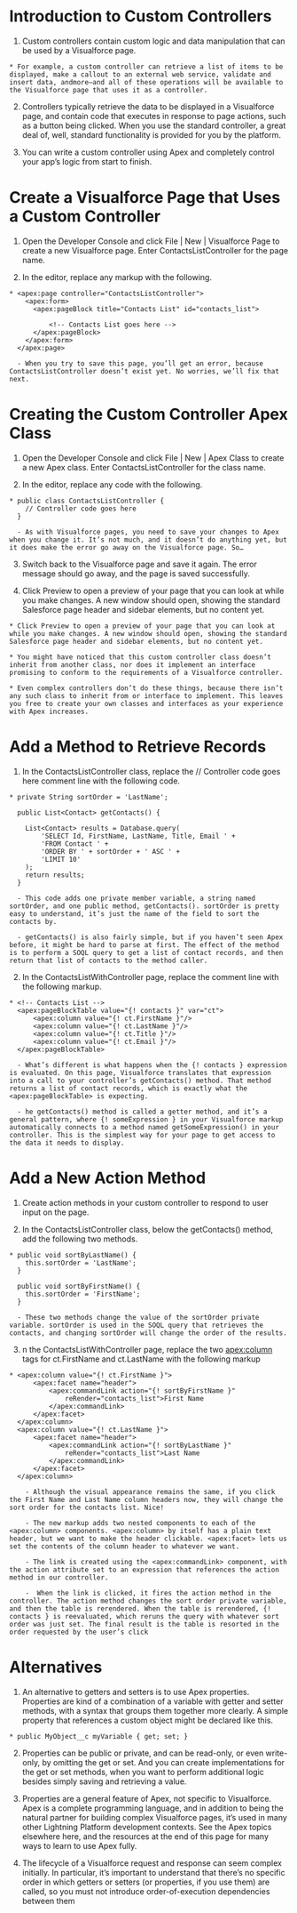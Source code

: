 # Introduction to Custom Controllers

  1. Custom controllers contain custom logic and data manipulation that can be used by a Visualforce page. 

    * For example, a custom controller can retrieve a list of items to be displayed, make a callout to an external web service, validate and insert data, andmore—and all of these operations will be available to the Visualforce page that uses it as a controller.

  2. Controllers typically retrieve the data to be displayed in a Visualforce page, and contain code that executes in response to page actions, such as a button being clicked. When you use the standard controller, a great deal of, well, standard functionality is provided for you by the platform.

  3. You can write a custom controller using Apex and completely control your app’s logic from start to finish.

# Create a Visualforce Page that Uses a Custom Controller

  1. Open the Developer Console and click File | New | Visualforce Page to create a new Visualforce page. Enter ContactsListController for the page name.

  2. In the editor, replace any markup with the following.

    * <apex:page controller="ContactsListController">
        <apex:form>
          <apex:pageBlock title="Contacts List" id="contacts_list">
              
              <!-- Contacts List goes here -->
          </apex:pageBlock>
        </apex:form>
      </apex:page>

      - When you try to save this page, you’ll get an error, because ContactsListController doesn’t exist yet. No worries, we’ll fix that next. 
  
# Creating the Custom Controller Apex Class

  1. Open the Developer Console and click File | New | Apex Class to create a new Apex class. Enter ContactsListController for the class name.

  2. In the editor, replace any code with the following.

    * public class ContactsListController {
        // Controller code goes here
      }

      - As with Visualforce pages, you need to save your changes to Apex when you change it. It’s not much, and it doesn’t do anything yet, but it does make the error go away on the Visualforce page. So…
  
  3. Switch back to the Visualforce page and save it again. The error message should go away, and the page is saved successfully.
 
  4. Click Preview to open a preview of your page that you can look at while you make changes. A new window should open, showing the standard Salesforce page header and sidebar elements, but no content yet.

    * Click Preview to open a preview of your page that you can look at while you make changes. A new window should open, showing the standard Salesforce page header and sidebar elements, but no content yet.

    * You might have noticed that this custom controller class doesn’t inherit from another class, nor does it implement an interface promising to conform to the requirements of a Visualforce controller.

    * Even complex controllers don’t do these things, because there isn’t any such class to inherit from or interface to implement. This leaves you free to create your own classes and interfaces as your experience with Apex increases.

# Add a Method to Retrieve Records

  1. In the ContactsListController class, replace the // Controller code goes here comment line with the following code.

    * private String sortOrder = 'LastName';
    
      public List<Contact> getContacts() {
        
        List<Contact> results = Database.query(
            'SELECT Id, FirstName, LastName, Title, Email ' +
            'FROM Contact ' +
            'ORDER BY ' + sortOrder + ' ASC ' +
            'LIMIT 10'
        );
        return results;
      }

      - This code adds one private member variable, a string named sortOrder, and one public method, getContacts(). sortOrder is pretty easy to understand, it’s just the name of the field to sort the contacts by.

      - getContacts() is also fairly simple, but if you haven’t seen Apex before, it might be hard to parse at first. The effect of the method is to perform a SOQL query to get a list of contact records, and then return that list of contacts to the method caller.

  2. In the ContactsListWithController page, replace the <!-- Contacts List goes here --> comment line with the following markup.

    * <!-- Contacts List -->
      <apex:pageBlockTable value="{! contacts }" var="ct">
          <apex:column value="{! ct.FirstName }"/>
          <apex:column value="{! ct.LastName }"/>
          <apex:column value="{! ct.Title }"/>
          <apex:column value="{! ct.Email }"/>   
      </apex:pageBlockTable>

      - What’s different is what happens when the {! contacts } expression is evaluated. On this page, Visualforce translates that expression into a call to your controller’s getContacts() method. That method returns a list of contact records, which is exactly what the <apex:pageBlockTable> is expecting.

      - he getContacts() method is called a getter method, and it’s a general pattern, where {! someExpression } in your Visualforce markup automatically connects to a method named getSomeExpression() in your controller. This is the simplest way for your page to get access to the data it needs to display.

# Add a New Action Method

  1. Create action methods in your custom controller to respond to user input on the page.

  2. In the ContactsListController class, below the getContacts() method, add the following two methods.

    * public void sortByLastName() {
        this.sortOrder = 'LastName';
      }
          
      public void sortByFirstName() {
        this.sortOrder = 'FirstName';
      }
      
      - These two methods change the value of the sortOrder private variable. sortOrder is used in the SOQL query that retrieves the contacts, and changing sortOrder will change the order of the results.

  3. n the ContactsListWithController page, replace the two <apex:column> tags for ct.FirstName and ct.LastName with the following markup

    * <apex:column value="{! ct.FirstName }">
          <apex:facet name="header">
              <apex:commandLink action="{! sortByFirstName }" 
                  reRender="contacts_list">First Name
              </apex:commandLink>
          </apex:facet>
      </apex:column>
      <apex:column value="{! ct.LastName }">
          <apex:facet name="header">
              <apex:commandLink action="{! sortByLastName }" 
                  reRender="contacts_list">Last Name
              </apex:commandLink>
          </apex:facet>
      </apex:column>

        - Although the visual appearance remains the same, if you click the First Name and Last Name column headers now, they will change the sort order for the contacts list. Nice!

        - The new markup adds two nested components to each of the <apex:column> components. <apex:column> by itself has a plain text header, but we want to make the header clickable. <apex:facet> lets us set the contents of the column header to whatever we want. 

        - The link is created using the <apex:commandLink> component, with the action attribute set to an expression that references the action method in our controller.

        -  When the link is clicked, it fires the action method in the controller. The action method changes the sort order private variable, and then the table is rerendered. When the table is rerendered, {! contacts } is reevaluated, which reruns the query with whatever sort order was just set. The final result is the table is resorted in the order requested by the user’s click

# Alternatives

  1. An alternative to getters and setters is to use Apex properties. Properties are kind of a combination of a variable with getter and setter methods, with a syntax that groups them together more clearly. A simple property that references a custom object might be declared like this. 

    * public MyObject__c myVariable { get; set; }

  2. Properties can be public or private, and can be read-only, or even write-only, by omitting the get or set. And you can create implementations for the get or set methods, when you want to perform additional logic besides simply saving and retrieving a value. 

  3. Properties are a general feature of Apex, not specific to Visualforce. Apex is a complete programming language, and in addition to being the natural partner for building complex Visualforce pages, it’s used in many other Lightning Platform development contexts. See the Apex topics elsewhere here, and the resources at the end of this page for many ways to learn to use Apex fully.

  3. The lifecycle of a Visualforce request and response can seem complex initially. In particular, it’s important to understand that there’s no specific order in which getters or setters (or properties, if you use them) are called, so you must not introduce order-of-execution dependencies between them